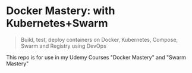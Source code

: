 # Docker Mastery: with Kubernetes+Swarm  

> Build, test, deploy containers on Docker, Kubernetes, Compose, Swarm and Registry using DevOps

This repo is for use in my Udemy Courses "Docker Mastery" and "Swarm Mastery"
